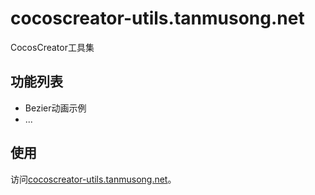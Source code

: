 
# cocoscreator-utils.tanmusong.net

CocosCreator工具集

## 功能列表

- Bezier动画示例
- ...



## 使用
访问[cocoscreator-utils.tanmusong.net](cocoscreator-utils.tanmusong.net)。